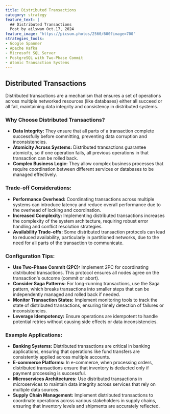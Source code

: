 ```yaml
---
title: Distributed Transactions
category: strategy
feature_text: |
  ## Distributed Transactions
  Post by ailswan Oct.17, 2024
feature_image: "https://picsum.photos/2560/600?image=700"
strategies_tools:
- Google Spanner
- Apache Kafka
- Microsoft SQL Server
- PostgreSQL with Two-Phase Commit
- Atomic Transaction Systems
---
```

## Distributed Transactions
Distributed transactions are a mechanism that ensures a set of operations across multiple networked resources (like databases) either all succeed or all fail, maintaining data integrity and consistency in distributed systems.

### Why Choose Distributed Transactions?
- **Data Integrity:** They ensure that all parts of a transaction complete successfully before committing, preventing data corruption and inconsistencies.
- **Atomicity Across Systems:** Distributed transactions guarantee atomicity, so if one operation fails, all previous operations in that transaction can be rolled back.
- **Complex Business Logic:** They allow complex business processes that require coordination between different services or databases to be managed effectively.

### Trade-off Considerations:
- **Performance Overhead:** Coordinating transactions across multiple systems can introduce latency and reduce overall performance due to the overhead of locking and coordination.
- **Increased Complexity:** Implementing distributed transactions increases the complexity of the system architecture, requiring robust error handling and conflict resolution strategies.
- **Availability Trade-offs:** Some distributed transaction protocols can lead to reduced availability, particularly in partitioned networks, due to the need for all parts of the transaction to communicate.

### Configuration Tips:
- **Use Two-Phase Commit (2PC):** Implement 2PC for coordinating distributed transactions. This protocol ensures all nodes agree on the transaction's outcome (commit or abort).
- **Consider Saga Patterns:** For long-running transactions, use the Saga pattern, which breaks transactions into smaller steps that can be independently managed and rolled back if needed.
- **Monitor Transaction States:** Implement monitoring tools to track the state of distributed transactions, ensuring timely detection of failures or inconsistencies.
- **Leverage Idempotency:** Ensure operations are idempotent to handle potential retries without causing side effects or data inconsistencies.

### Example Applications:
- **Banking Systems:** Distributed transactions are critical in banking applications, ensuring that operations like fund transfers are consistently applied across multiple accounts.
- **E-commerce Platforms:** In e-commerce, when processing orders, distributed transactions ensure that inventory is deducted only if payment processing is successful.
- **Microservices Architectures:** Use distributed transactions in microservices to maintain data integrity across services that rely on multiple data sources.
- **Supply Chain Management:** Implement distributed transactions to coordinate operations across various stakeholders in supply chains, ensuring that inventory levels and shipments are accurately reflected.

